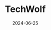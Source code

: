 ---  
layout: startup_page  
title: "TechWolf"  
id: "techwolf.com"  
permalink: "/techwolftechwolf.com06252024/"  
website: "https://www.techwolf.com/"  
funding_round: "Series B"  
funding_amount: "$42.75M"  
investors: "Felix Capital, 20VC, Acadian Ventures, Fortino Capital Partners, Notion Capital, SemperVirens, SAP, ServiceNow Ventures, Workday Ventures"  
about: "TechWolf builds AI infrastructure for employee skills, creating data assets and frameworks for skills-based talent management. Its AI infers skills from digital interactions, eliminating manual assessments and offering task-optimized models. The company's technology outperforms benchmarks at lower costs."  
markets: "AI, HR, Software Development, Artificial Intelligence, Natural Language Processing"  
hq: "Ghent, Vlaanderen, Belgium"  
founded_year: "2018"  
linkedin: "https://www.linkedin.com/company/techwolf"  
twitter: ""  
instagram: ""  
facebook: ""  
crunchbase: "https://www.crunchbase.com/organization/techwolf"  
pitchbook: "https://pitchbook.com/profiles/company/433925-11"  

date_display: "25-Jun-2024"  
date: "2024-06-25"

# SEO Optimization  
meta_title: "TechWolf - Series B Funding ($42.75M)"  
meta_description: "TechWolf, TechWolf builds AI infrastructure for employee skills, creating data assets and frameworks for skills-based talent management. Its AI infers skills fr..."  
meta_keywords: "TechWolf, AI, HR, Software Development, Artificial Intelligence, Natural Language Processing, Series B funding"  
canonical_url: "https://startup.projectstartups.com/techwolftechwolf.com06252024/"  
---